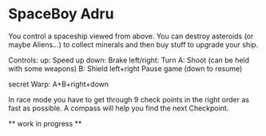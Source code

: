 # SpaceBoy Adru
You control a spaceship viewed from above. You can destroy asteroids (or maybe Aliens...) to collect minerals and then buy stuff to upgrade your ship. 

Controls:
up:          Speed up
down:        Brake
left/right:  Turn 
A:           Shoot (can be held with some weapons)
B:           Shield
left+right   Pause game (down to resume)

secret Warp: A+B+right+down

In race mode you have to get through 9 check points in the right order as fast as possible. A compass will help you find the next Checkpoint.

** work in progress **
